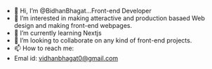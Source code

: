 - 👋 Hi, I’m @BidhanBhagat...Front-end Developer
- 👀 I’m interested in making atteractive and production basaed Web design and making front-end webpages.
- 🌱 I’m currently learning Nextjs
- 💞️ I’m looking to collaborate on any kind of front-end projects.
- 📫 How to reach me:
- Emal id: vidhanbhagat0@gmail.com

<!---
BidhanBhagat/BidhanBhagat is a ✨ special ✨ repository because its `README.md` (this file) appears on your GitHub profile.
You can click the Preview link to take a look at your changes.
--->
